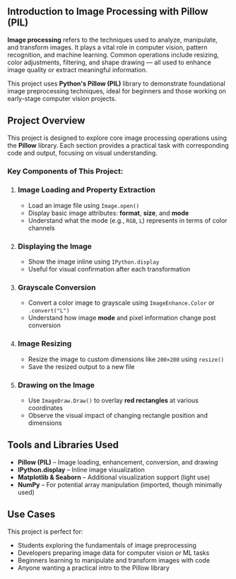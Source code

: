 ## Introduction to Image Processing with Pillow (PIL)

**Image processing** refers to the techniques used to analyze, manipulate, and transform images. It plays a vital role in computer vision, pattern recognition, and machine learning. Common operations include resizing, color adjustments, filtering, and shape drawing — all used to enhance image quality or extract meaningful information.

This project uses **Python's Pillow (PIL)** library to demonstrate foundational image preprocessing techniques, ideal for beginners and those working on early-stage computer vision projects.


## Project Overview

This project is designed to explore core image processing operations using the **Pillow** library. Each section provides a practical task with corresponding code and output, focusing on visual understanding.

### Key Components of This Project:

1. ### **Image Loading and Property Extraction**

   * Load an image file using `Image.open()`
   * Display basic image attributes: **format**, **size**, and **mode**
   * Understand what the mode (e.g., `RGB`, `L`) represents in terms of color channels

2. ### **Displaying the Image**

   * Show the image inline using `IPython.display`
   * Useful for visual confirmation after each transformation

3. ### **Grayscale Conversion**

   * Convert a color image to grayscale using `ImageEnhance.Color` or `.convert("L")`
   * Understand how image **mode** and pixel information change post conversion

4. ### **Image Resizing**

   * Resize the image to custom dimensions like `200×200` using `resize()`
   * Save the resized output to a new file

5. ### **Drawing on the Image**

   * Use `ImageDraw.Draw()` to overlay **red rectangles** at various coordinates
   * Observe the visual impact of changing rectangle position and dimensions

## Tools and Libraries Used

* **Pillow (PIL)** – Image loading, enhancement, conversion, and drawing
* **IPython.display** – Inline image visualization
* **Matplotlib & Seaborn** – Additional visualization support (light use)
* **NumPy** – For potential array manipulation (imported, though minimally used)

## Use Cases

This project is perfect for:

* Students exploring the fundamentals of image preprocessing
* Developers preparing image data for computer vision or ML tasks
* Beginners learning to manipulate and transform images with code
* Anyone wanting a practical intro to the Pillow library
